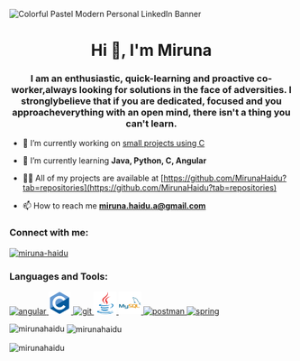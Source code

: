 ![Colorful Pastel Modern Personal LinkedIn Banner](https://github.com/MirunaHaidu/MirunaHaidu/assets/110763663/936f8a54-477d-4b18-bb27-a59537313ff1)
<h1 align="center">Hi 👋, I'm Miruna</h1>
<h3 align="center">I am an enthusiastic, quick-learning and proactive co-worker,always looking for solutions in the face of adversities. I stronglybelieve that if you are dedicated, focused and you approacheverything with an open mind, there isn't a thing you can't learn.</h3>



- 🔭 I’m currently working on [small projects using C](https://github.com/MirunaHaidu/Harvard-C)

- 🌱 I’m currently learning **Java, Python, C, Angular**

- 👩‍💻 All of my projects are available at [https://github.com/MirunaHaidu?tab=repositories](https://github.com/MirunaHaidu?tab=repositories)

- 📫 How to reach me **miruna.haidu.a@gmail.com**

<h3 align="left">Connect with me:</h3>
<p align="left">
<a href="https://linkedin.com/in/miruna-haidu" target="blank"><img align="center" src="https://raw.githubusercontent.com/rahuldkjain/github-profile-readme-generator/master/src/images/icons/Social/linked-in-alt.svg" alt="miruna-haidu" height="30" width="40" /></a>
</p>

<h3 align="left">Languages and Tools:</h3>
<p align="left"> <a href="https://angular.io" target="_blank" rel="noreferrer"> <img src="https://angular.io/assets/images/logos/angular/angular.svg" alt="angular" width="40" height="40"/> </a> <a href="https://www.cprogramming.com/" target="_blank" rel="noreferrer"> <img src="https://raw.githubusercontent.com/devicons/devicon/master/icons/c/c-original.svg" alt="c" width="40" height="40"/> </a> <a href="https://git-scm.com/" target="_blank" rel="noreferrer"> <img src="https://www.vectorlogo.zone/logos/git-scm/git-scm-icon.svg" alt="git" width="40" height="40"/> </a> <a href="https://www.java.com" target="_blank" rel="noreferrer"> <img src="https://raw.githubusercontent.com/devicons/devicon/master/icons/java/java-original.svg" alt="java" width="40" height="40"/> </a> <a href="https://www.mysql.com/" target="_blank" rel="noreferrer"> <img src="https://raw.githubusercontent.com/devicons/devicon/master/icons/mysql/mysql-original-wordmark.svg" alt="mysql" width="40" height="40"/> </a> <a href="https://postman.com" target="_blank" rel="noreferrer"> <img src="https://www.vectorlogo.zone/logos/getpostman/getpostman-icon.svg" alt="postman" width="40" height="40"/> </a> <a href="https://spring.io/" target="_blank" rel="noreferrer"> <img src="https://www.vectorlogo.zone/logos/springio/springio-icon.svg" alt="spring" width="40" height="40"/> </a> </p>

<p><img align="left" src="https://github-readme-stats.vercel.app/api/top-langs?username=mirunahaidu&show_icons=true&theme=tokyonight&locale=en&layout=compact" alt="mirunahaidu" /></p>

<p>&nbsp;<img align="center" src="https://github-readme-stats.vercel.app/api?username=mirunahaidu&show_icons=true&theme=tokyonight&locale=en" alt="mirunahaidu" /></p>

<p><img align="center" src="https://github-readme-streak-stats.herokuapp.com/?user=mirunahaidu&theme=dark" alt="mirunahaidu" /></p>
